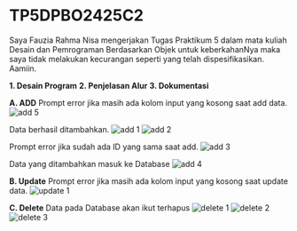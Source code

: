 # TP5DPBO2425C2
Saya Fauzia Rahma Nisa mengerjakan Tugas Praktikum 5 dalam mata kuliah Desain dan Pemrograman Berdasarkan Objek untuk keberkahanNya maka saya tidak melakukan kecurangan seperti yang telah dispesifikasikan. Aamiin.

**1. Desain Program**
**2. Penjelasan Alur**
**3. Dokumentasi**
   
   **A. ADD**
   Prompt error jika masih ada kolom input yang kosong saat add data.
   ![add 5](Dokumentasi/add5.png)

   Data berhasil ditambahkan.
   ![add 1](Dokumentasi/add1.png)
   ![add 2](Dokumentasi/add2.png)

   Prompt error jika sudah ada ID yang sama saat add.
   ![add 3](Dokumentasi/add3.png)

   Data yang ditambahkan masuk ke Database
   ![add 4](Dokumentasi/add4.png)
   

   **B. Update**
   Prompt error jika masih ada kolom input yang kosong saat update data.
   ![update 1](Dokumentasi/update1.png)

   
   **C. Delete**
   Data pada Database akan ikut terhapus
   ![delete 1](Dokumentasi/delete1.png)
   ![delete 2](Dokumentasi/delete2.png)
   ![delete 3](Dokumentasi/delete3.png)
